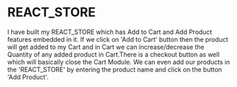 # REACT_STORE
I have built my REACT_STORE which has Add to Cart and Add Product features embedded in it.
If we click on 'Add to Cart' button then the product will get added to my Cart and in Cart we can increase/decrease the Quantity of any added product in Cart.There is a checkout button as well which will basically close the Cart Module. 
We can even add our products in the 'REACT_STORE' by entering the product name and click on the button 'Add Product'.
